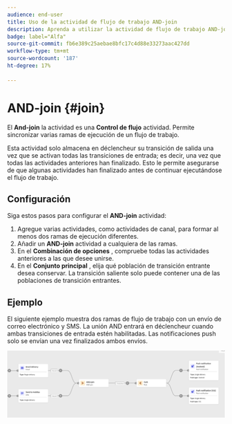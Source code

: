 ```yaml
---
audience: end-user
title: Uso de la actividad de flujo de trabajo AND-join
description: Aprenda a utilizar la actividad de flujo de trabajo AND-join
badge: label="Alfa"
source-git-commit: fb6e389c25aebae8bfc17c4d88e33273aac427dd
workflow-type: tm+mt
source-wordcount: '187'
ht-degree: 17%

---
```



# AND-join {#join}

El **And-join** la actividad es una **Control de flujo** actividad. Permite sincronizar varias ramas de ejecución de un flujo de trabajo.

Esta actividad solo almacena en déclencheur su transición de salida una vez que se activan todas las transiciones de entrada; es decir, una vez que todas las actividades anteriores han finalizado. Esto le permite asegurarse de que algunas actividades han finalizado antes de continuar ejecutándose el flujo de trabajo.

## Configuración

Siga estos pasos para configurar el **AND-join** actividad:

1. Agregue varias actividades, como actividades de canal, para formar al menos dos ramas de ejecución diferentes.
1. Añadir un **AND-join** actividad a cualquiera de las ramas.
1. En el **Combinación de opciones** , compruebe todas las actividades anteriores a las que desee unirse.
1. En el **Conjunto principal** , elija qué población de transición entrante desea conservar. La transición saliente solo puede contener una de las poblaciones de transición entrantes.

## Ejemplo

El siguiente ejemplo muestra dos ramas de flujo de trabajo con un envío de correo electrónico y SMS. La unión AND entrará en déclencheur cuando ambas transiciones de entrada estén habilitadas. Las notificaciones push solo se envían una vez finalizados ambos envíos.

![](../assets/workflow-andjoin-example.png)